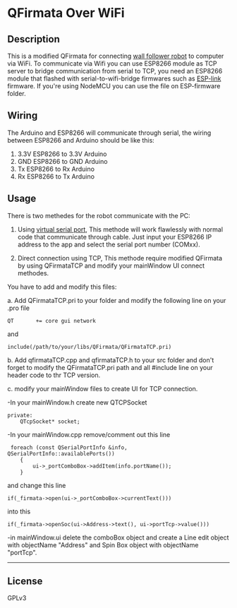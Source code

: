 QFirmata Over WiFi
===
Description
---
This is a modified QFirmata for connecting [wall follower robot](<https://github.com/rusmanr/QFirmataWallFollower>) to computer via WiFi.
To communicate via Wifi you can use ESP8266 module as TCP server to bridge communication from serial to TCP, you need an ESP8266 module that flashed with serial-to-wifi-bridge firmwares such as [ESP-link](<https://github.com/jeelabs/esp-link>) firmware. If you're using NodeMCU you can use the file on ESP-firmware folder. 





Wiring
---
The Arduino and ESP8266 will communicate through serial, the wiring between ESP8266 and Arduino should be like this:
1. 3.3V ESP8266 to 3.3V Arduino
2. GND  ESP8266 to GND  Arduino
3. Tx   ESP8266 to Rx   Arduino
4. Rx   ESP8266 to Tx   Arduino

Usage
---
There is two methedes for the robot communicate with the PC:
1. Using [virtual serial port](<https://www.hw-group.com/software/hw-vsp3-virtual-serial-port>), This methode will work flawlessly with normal code that communicate through cable. Just input your ESP8266 IP address to the app and select the serial port number (COMxx).


2. Direct connection using TCP, This methode require modified QFirmata by using QFirmataTCP and modify your mainWindow UI connect methodes.

You have to add and modify this files:

a. Add QFirmataTCP.pri to your folder and modify the following line on your .pro file
```
QT       += core gui network
```

and

```
include(/path/to/your/libs/QFirmata/QFirmataTCP.pri)
```
b. Add qfirmataTCP.cpp and qfirmataTCP.h to your src folder and don't forget to modify the QFirmataTCP.pri path and all #include line on your header code to thr TCP version.

c. modify your mainWindow files to create UI for TCP connection.

-In your mainWindow.h create new QTCPSocket
```
private:
    QTcpSocket* socket;
```
    
-In your mainWindow.cpp remove/comment out this line

```
 foreach (const QSerialPortInfo &info, QSerialPortInfo::availablePorts())
    {
        ui->_portComboBox->addItem(info.portName());
    }
```
and change this line
```
if(_firmata->open(ui->_portComboBox->currentText()))
```
into this
```
if(_firmata->openSoc(ui->Address->text(), ui->portTcp->value()))
```
-in mainWindow.ui delete the comboBox object and create a Line edit object with objectName "Address" and Spin Box object with objectName "portTcp".


---
License
---
GPLv3
